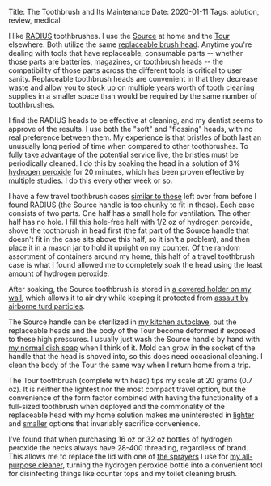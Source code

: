 Title: The Toothbrush and Its Maintenance
Date: 2020-01-11
Tags: ablution, review, medical

I like [RADIUS](https://madebyradius.com) toothbrushes. I use the [Source](https://madebyradius.com/collections/adults/products/the-source) at home and the [Tour](https://madebyradius.com/collections/adults/products/tour-travel-toothbrush) elsewhere. Both utilize the same [replaceable brush head](https://madebyradius.com/collections/adults/products/replacement-heads?ls=en-US&variant=1542120836). Anytime you're dealing with tools that have replaceable, consumable parts -- whether those parts are batteries, magazines, or toothbrush heads -- the compatibility of those parts across the different tools is critical to user sanity. Replaceable toothbrush heads are convenient in that they decrease waste and allow you to stock up on multiple years worth of tooth cleaning supplies in a smaller space than would be required by the same number of toothbrushes.

I find the RADIUS heads to be effective at cleaning, and my dentist seems to approve of the results. I use both the "soft" and "flossing" heads, with no real preference between them. My experience is that bristles of both last an unusually long period of time when compared to other toothbrushes. To fully take advantage of the potential service live, the bristles must be periodically cleaned. I do this by soaking the head in a solution of 3% [hydrogen peroxide](https://en.wikipedia.org/wiki/Hydrogen_peroxide) for 20 minutes, which has been proven effective by [multiple](https://www.sciencedirect.com/science/article/pii/S0300571209002073) [studies](https://www.ncbi.nlm.nih.gov/pmc/articles/PMC3276857/). I do this every other week or so.

I have a few travel toothbrush cases [similar to these](https://www.amazon.com/Maggift-Toothbrush-Portable-Storage-assorted/dp/B0728PBLKZ/) left over from before I found RADIUS (the Source handle is too chunky to fit in these). Each case consists of two parts. One half has a small hole for ventilation. The other half has no hole. I fill this hole-free half with 1/2 oz of hydrogen peroxide, shove the toothbrush in head first (the fat part of the Source handle that doesn't fit in the case sits above this half, so it isn't a problem), and then place it in a mason jar to hold it upright on my counter. Of the random assortment of containers around my home, this half of a travel toothbrush case is what I found allowed me to completely soak the head using the least amount of hydrogen peroxide.

After soaking, the Source toothbrush is stored in [a covered holder on my wall](https://www.amazon.com/Camco-Toothbrush-Protecting-Traveling-Toothbrushes/dp/B000BUU5Z4), which allows it to air dry while keeping it protected from [assault by airborne turd particles](https://www.sciencedaily.com/releases/2015/06/150602130650.htm).

The Source handle can be sterilized in [my kitchen autoclave](/2019/12/pressure-cooker-sterilization/), but the replaceable heads and the body of the Tour become deformed if exposed to these high pressures. I usually just wash the Source handle by hand with [my normal dish soap](/2019/07/cleaner/) when I think of it. Mold can grow in the socket of the handle that the head is shoved into, so this does need occasional cleaning. I clean the body of the Tour the same way when I return home from a trip.

The Tour toothbrush (complete with head) tips my scale at 20 grams (0.7 oz). It is neither the lightest nor the most compact travel option, but the convenience of the form factor combined with having the functionality of a full-sized toothbrush when deployed and the commonality of the replaceable head with my home solution makes me uninterested in [lighter](https://zpacks.com/products/ultralight-travel-toothbrush) and [smaller](https://www.litesmith.com/thumbprint-toothbrush/) options that invariably sacrifice convenience.

I've found that when purchasing 16 oz or 32 oz bottles of hydrogen peroxide the necks always have 28-400 threading, regardless of brand. This allows me to replace the lid with one of [the sprayers](https://www.amazon.com/Stream-Sprayer-Replacement-Standard-Bottles/dp/B07119VJX9/) I use for [my all-purpose cleaner](/2019/07/cleaner/), turning the hydrogen peroxide bottle into a convenient tool for disinfecting things like counter tops and my toilet cleaning brush.
